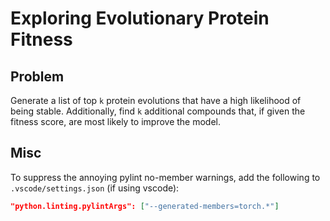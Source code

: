 # Exploring Evolutionary Protein Fitness


## Problem
Generate a list of top `k` protein evolutions that have a high likelihood of being stable. 
Additionally, find `k` additional compounds that, if given the fitness score,
are most likely to improve the model.


## Misc
To suppress the annoying pylint no-member warnings, add the following to `.vscode/settings.json` (if using vscode):
```json
"python.linting.pylintArgs": ["--generated-members=torch.*"]
```
